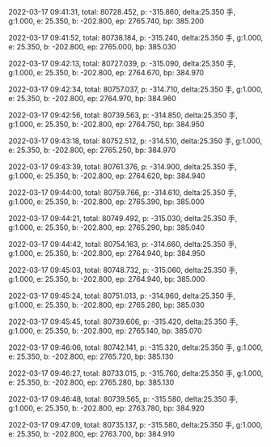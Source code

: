 2022-03-17 09:41:31, total: 80728.452, p: -315.860, delta:25.350 手, g:1.000, e: 25.350, b: -202.800, ep: 2765.740, bp: 385.200

2022-03-17 09:41:52, total: 80738.184, p: -315.240, delta:25.350 手, g:1.000, e: 25.350, b: -202.800, ep: 2765.000, bp: 385.030

2022-03-17 09:42:13, total: 80727.039, p: -315.090, delta:25.350 手, g:1.000, e: 25.350, b: -202.800, ep: 2764.670, bp: 384.970

2022-03-17 09:42:34, total: 80757.037, p: -314.710, delta:25.350 手, g:1.000, e: 25.350, b: -202.800, ep: 2764.970, bp: 384.960

2022-03-17 09:42:56, total: 80739.563, p: -314.850, delta:25.350 手, g:1.000, e: 25.350, b: -202.800, ep: 2764.750, bp: 384.950

2022-03-17 09:43:18, total: 80752.512, p: -314.510, delta:25.350 手, g:1.000, e: 25.350, b: -202.800, ep: 2765.250, bp: 384.970

2022-03-17 09:43:39, total: 80761.376, p: -314.900, delta:25.350 手, g:1.000, e: 25.350, b: -202.800, ep: 2764.620, bp: 384.940

2022-03-17 09:44:00, total: 80759.766, p: -314.610, delta:25.350 手, g:1.000, e: 25.350, b: -202.800, ep: 2765.390, bp: 385.000

2022-03-17 09:44:21, total: 80749.492, p: -315.030, delta:25.350 手, g:1.000, e: 25.350, b: -202.800, ep: 2765.290, bp: 385.040

2022-03-17 09:44:42, total: 80754.163, p: -314.660, delta:25.350 手, g:1.000, e: 25.350, b: -202.800, ep: 2764.940, bp: 384.950

2022-03-17 09:45:03, total: 80748.732, p: -315.060, delta:25.350 手, g:1.000, e: 25.350, b: -202.800, ep: 2764.940, bp: 385.000

2022-03-17 09:45:24, total: 80751.013, p: -314.960, delta:25.350 手, g:1.000, e: 25.350, b: -202.800, ep: 2765.280, bp: 385.030

2022-03-17 09:45:45, total: 80739.606, p: -315.420, delta:25.350 手, g:1.000, e: 25.350, b: -202.800, ep: 2765.140, bp: 385.070

2022-03-17 09:46:06, total: 80742.141, p: -315.320, delta:25.350 手, g:1.000, e: 25.350, b: -202.800, ep: 2765.720, bp: 385.130

2022-03-17 09:46:27, total: 80733.015, p: -315.760, delta:25.350 手, g:1.000, e: 25.350, b: -202.800, ep: 2765.280, bp: 385.130

2022-03-17 09:46:48, total: 80739.565, p: -315.580, delta:25.350 手, g:1.000, e: 25.350, b: -202.800, ep: 2763.780, bp: 384.920

2022-03-17 09:47:09, total: 80735.137, p: -315.580, delta:25.350 手, g:1.000, e: 25.350, b: -202.800, ep: 2763.700, bp: 384.910